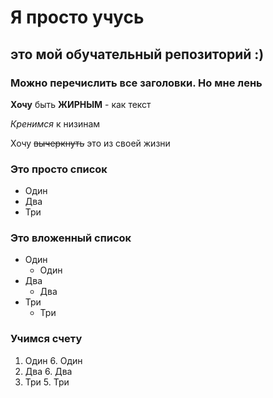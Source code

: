 # Я просто учусь
## это мой обучательный репозиторий :)
### Можно перечислить все заголовки. Но мне лень

**Хочу** быть **ЖИРНЫМ** - как текст

*Кренимся* к низинам

Хочу ~~вычеркнуть~~ это из своей жизни

### Это просто список
* Один
* Два
* Три

### Это вложенный список
* Один
	* Один
* Два
	* Два
* Три
	* Три

### Учимся счету
1. Один
	6. Один
6. Два
	6. Два
0. Три
	5. Три


